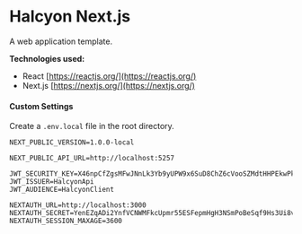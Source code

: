 # Halcyon Next.js

A web application template.

**Technologies used:**

-   React
    [https://reactjs.org/](https://reactjs.org/)
-   Next.js
    [https://nextjs.org/](https://nextjs.org/)

#### Custom Settings

Create a `.env.local` file in the root directory.

```
NEXT_PUBLIC_VERSION=1.0.0-local

NEXT_PUBLIC_API_URL=http://localhost:5257

JWT_SECURITY_KEY=X46npCfZgsMFwJNnLk3Yb9yUPW9x6SuD8ChZ6cVooSZMdtHHPEkwPkQoHUsNDLTanSEiG7y6shTXHePUZ5fr6i5J3R2cMvCRNGeq55jRXRxAeeSwA46ro5bTVSBiif86
JWT_ISSUER=HalcyonApi
JWT_AUDIENCE=HalcyonClient

NEXTAUTH_URL=http://localhost:3000
NEXTAUTH_SECRET=YenEZqADi2YnfVCNWMFkcUpmr55ESFepmHgH3NSmPoBeSqf9Hs3Ui8vb6xdkCY9PNewqNxVQdjkqhCGaWeyri48FyDPU9HfKFjbHcfbyq4Fuqmk2suehduYJYzuPoSD8
NEXTAUTH_SESSION_MAXAGE=3600
```
